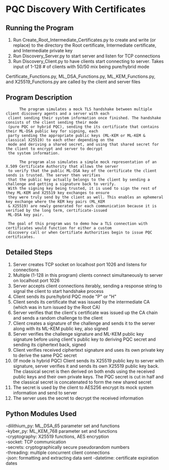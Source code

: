 # PQC Discovery With Certificates

## Running the Program

  1. Run Create_Root_Intermediate_Certificates.py to create and write (or replace) to the directory the Root certificate, Intermediate certificate, and Intermediate private key
  2. Run Discovery_Server.py to start server and listen for TCP connections
  3. Run Discovery_Client.py to have clients start connecting to server. Takes input of 1-128 # of clients with 50/50 mix being pure/hybrid mode

  Certificate_Functions.py, ML_DSA_Functions.py, ML_KEM_Functions.py, and X25519_Functions.py are called by the client and server files
  
## Program Description

          The program simulates a mock TLS handshake between multiple client discovery agents and a server with each 
     client sending their system information once finished. The handshake consists of the client sending their mode 
     (pure PQC or hybrid PQC), sending the its certificate that contains their ML-DSA public key for signing, each 
     party sending the appropriate public keys (ML-KEM or ML-KEM & classical X25519) to each other depending on the 
     mode and deriving a shared secret, and using that shared secret for the client to encrypt and server to decrypt 
     the system information. 
     
          The program also simulates a simple mock representation of an X.509 Certificate Authority that allows the server 
     to verify that the public ML-DSA key of the certificate the client sends is trusted. The server then verifies 
     that the public key actually belongs to the client by sending a challenge and getting a signature back to verify. 
     With the signing key being trusted, it is used to sign the rest of they ML-KEM and X25519 key exchanges to ensure 
     they were truly send by the client as well. This enables an ephemeral key exchange where the KEM key pairs (ML_KEM
     & X25519) are newly generated for each communication because it is verified by the long term, certificate-issued
     ML-DSA key pair.
     
     The goal of this program was to demo how a TLS connection with certificates would function for either a custom 
     discovery call or when Certifiate Authorities begin to issue PQC certificates.

## Detailed Steps

  1. Server creates TCP socket on localhost port 1026 and listens for connections
  2. Multiple (1-128 in this program) clients connect simultaneously to server on localhost port 1026
  3. Server accepts client connections iterably, sending a response string to signal the client to start handshake process
  4. Client sends its pure/hybrid PQC mode "P" or "H"
  5. Client sends its certificate that was issued by the intermediate CA (which was in turn issued by the Root CA)
  6. Server verifies that the client's certificate was issued up the CA chain and sends a random challenge to the client
  7. Client creates a signature of the challenge and sends it to the server along with its ML-KEM public key, also signed
  8. Server verifies the challenge signature and ML-KEM public key signature before using client's public key to deriving PQC secret and sending its ciphertext back, signed
  9. Client verifies received ciphertext signature and uses its own private key to derive the same PQC secret
  10. (If mode is hybrid PQC) Client sends its X25519 public key to server with signature, server verifies it and sends its own X25519 public key back. The classical secret is then derived on both ends using the received public keys and their own private keys. The PQC secret is cut in half and the classical secret is concatenated to form the new shared secret
  11. The secret is used by the client to AES256 encrypt its mock system information and send to server
  12. The server uses the secret to decrypt the received information

## Python Modules Used

-dilithium_py: ML_DSA_65 parameter set and functions  
-kyber_py: ML_KEM_768 parameter set and functions  
-cryptography: X25519 functions, AES encryption  
-socket: TCP communication  
-secrets: cryptographically secure pseudorandom numbers  
-threading: multiple concurrent client connections  
-json: formatting and extracting data sent
-datetime: certificate expiration dates
